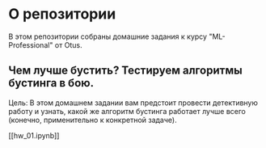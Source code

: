 # О репозитории

В этом репозитории собраны домашние задания к курсу "ML-Professional" от Otus.

## Чем лучше бустить? Тестируем алгоритмы бустинга в бою.

Цель:
В этом домашнем задании вам предстоит провести детективную работу и узнать, какой же алгоритм бустинга работает лучше всего (конечно, применительно к конкретной задаче).

[[hw_01.ipynb]]

